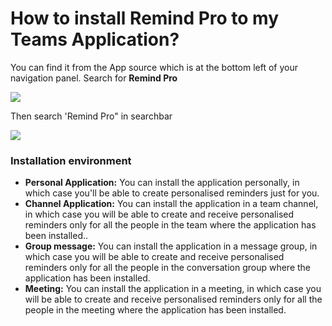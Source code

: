 # How to install Remind Pro to my Teams Application?

<p class="no-margin">You can find it from the App source which is at the bottom left of your navigation panel. Search for <b>Remind Pro</b>
<p class="no-margin"></p>
<div class="intercom-container"><img src="/assets/img/teams-pro/remind-pro/image6.png"></div>

<p class="no-margin"></p>

<p class="no-margin">Then search 'Remind Pro" in searchbar</p>

<p class="no-margin"></p>

<div class="intercom-container"><img src="/assets/img/teams-pro/remind-pro/image7.png"></div>

### Installation environment

<p class="no-margin"></p>

- **Personal Application:** You can install the application personally, in which case you'll be able to create personalised reminders just for you.
- **Channel Application:** You can install the application in a team channel, in which case you will be able to create and receive personalised reminders only for all the people in the team where the application has been installed..
- **Group message:** You can install the application in a message group, in which case you will be able to create and receive personalised reminders only for all the people in the conversation group where the application has been installed.
- **Meeting:** You can install the application in a meeting, in which case you will be able to create and receive personalised reminders only for all the people in the meeting where the application has been installed.

<Intercom />
<Hubspot />
<Clarity />
<GoogleAnalytics />
